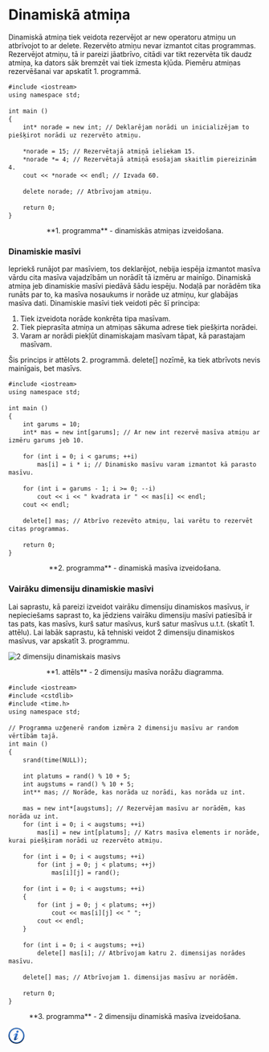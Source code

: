 # Dinamiskā atmiņa

Dinamiskā atmiņa tiek veidota rezervējot ar new operatoru atmiņu un atbrīvojot to ar delete. Rezervēto atmiņu nevar izmantot citas programmas. Rezervējot atmiņu, tā ir pareizi jāatbrīvo, citādi var tikt rezervēta tik daudz atmiņa, ka dators sāk bremzēt vai tiek izmesta kļūda. Piemēru atmiņas rezervēšanai var apskatīt 1. programmā.

```
#include <iostream>
using namespace std;

int main ()
{
    int* norade = new int; // Deklarējam norādi un inicializējam to piešķirot norādi uz rezervēto atmiņu.

    *norade = 15; // Rezervētajā atmiņā ieliekam 15.
    *norade *= 4; // Rezervētajā atmiņā esošajam skaitlim piereizinām 4.
    cout << *norade << endl; // Izvada 60.

    delete norade; // Atbrīvojam atmiņu.

    return 0;
}
```

<center>
**1. programma** - dinamiskās atmiņas izveidošana.
</center> 

### Dinamiskie masīvi

Iepriekš runājot par masīviem, tos deklarējot, nebija iespēja izmantot masīva vārdu cita masīva vajadzībām un norādīt tā izmēru ar mainīgo. Dinamiskā atmiņa jeb dinamiskie masīvi piedāvā šādu iespēju. Nodaļā par norādēm tika runāts par to, ka masīva nosaukums ir norāde uz atmiņu, kur glabājas masīva dati. Dinamiskie masīvi tiek veidoti pēc šī principa:

1. Tiek izveidota norāde konkrēta tipa masīvam.
1. Tiek pieprasīta atmiņa un atmiņas sākuma adrese tiek piešķirta norādei.
1. Varam ar norādi piekļūt dinamiskajam masīvam tāpat, kā parastajam masīvam.


Šis princips ir attēlots 2. programmā. delete[] nozīmē, ka tiek atbrīvots nevis mainīgais, bet masīvs.

```
#include <iostream>
using namespace std;

int main ()
{
    int garums = 10;
    int* mas = new int[garums]; // Ar new int rezervē masīva atmiņu ar izmēru garums jeb 10.

    for (int i = 0; i < garums; ++i)
        mas[i] = i * i; // Dinamisko masīvu varam izmantot kā parasto masīvu.

    for (int i = garums - 1; i >= 0; --i)
        cout << i << " kvadrata ir " << mas[i] << endl;
    cout << endl;

    delete[] mas; // Atbrīvo rezevēto atmiņu, lai varētu to rezervēt citas programmas.

    return 0;
}
```

<center>
**2. programma** - dinamiskā masīva izveidošana.
</center> 

### Vairāku dimensiju dinamiskie masīvi

Lai saprastu, kā pareizi izveidot vairāku dimensiju dinamiskos masīvus, ir nepieciešams saprast to, ka jēdziens vairāku dimensiju masīvi patiesībā ir tas pats, kas masīvs, kurš satur masīvus, kurš satur masīvus u.t.t. (skatīt 1. attēlu). Lai labāk saprastu, kā tehniski veidot 2 dimensiju dinamiskos masīvus, var apskatīt 3. programmu.

![2 dimensiju dinamiskais masivs](/media/theory/masivs_dinamisks.png)

<center>
**1. attēls** - 2 dimensiju masīva norāžu diagramma.
</center> 

```
#include <iostream>
#include <cstdlib>
#include <time.h>
using namespace std;

// Programma uzģenerē random izmēra 2 dimensiju masīvu ar random vērtībām tajā.
int main ()
{
    srand(time(NULL));

    int platums = rand() % 10 + 5;
    int augstums = rand() % 10 + 5;
    int** mas; // Norāde, kas norāda uz norādi, kas norāda uz int.

    mas = new int*[augstums]; // Rezervējam masīvu ar norādēm, kas norāda uz int.
    for (int i = 0; i < augstums; ++i)
        mas[i] = new int[platums]; // Katrs masīva elements ir norāde, kurai piešķiram norādi uz rezervēto atmiņu.

    for (int i = 0; i < augstums; ++i)
        for (int j = 0; j < platums; ++j)
            mas[i][j] = rand();

    for (int i = 0; i < augstums; ++i)
    {
        for (int j = 0; j < platums; ++j)
            cout << mas[i][j] << " ";
        cout << endl;
    }

    for (int i = 0; i < augstums; ++i)
        delete[] mas[i]; // Atbrīvojam katru 2. dimensijas norādes masīvu.

    delete[] mas; // Atbrīvojam 1. dimensijas masīvu ar norādēm.

    return 0;
}

```

<center>
**3. programma** - 2 dimensiju dinamiskā masīva izveidošana.
</center> 

<a href="http://www.cplusplus.com/doc/tutorial/dynamic/" target="_blank">![Vairāk informācija](/media/theory/information.png)</a>